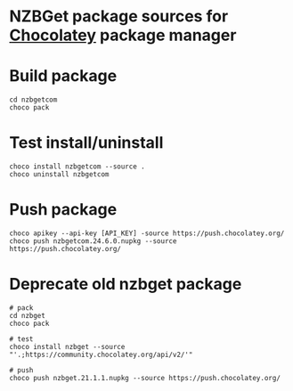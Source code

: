 # NZBGet package sources for [Chocolatey](https://chocolatey.org) package manager

# Build package

```
cd nzbgetcom
choco pack
```

# Test install/uninstall
```
choco install nzbgetcom --source .
choco uninstall nzbgetcom
```

# Push package

```
choco apikey --api-key [API_KEY] -source https://push.chocolatey.org/
choco push nzbgetcom.24.6.0.nupkg --source https://push.chocolatey.org/
```

# Deprecate old nzbget package
```
# pack
cd nzbget
choco pack

# test
choco install nzbget --source "'.;https://community.chocolatey.org/api/v2/'"

# push
choco push nzbget.21.1.1.nupkg --source https://push.chocolatey.org/
```
